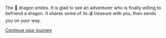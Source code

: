 The 🐉 dragon smiles. It is glad to see an adventurer who is finally willing to befriend a dragon. It shares some of its 💰 treasure with you, then sends you on your way. 

[Continue your journey](../2/1.md)
